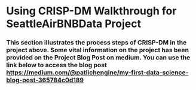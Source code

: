 # Using CRISP-DM Walkthrough for SeattleAirBNBData Project
### This section illustrates the process steps of CRISP-DM in the project above. Some vital information on the project has been provided on the Project Blog Post on medium. You can use the link below to access the blog post https://medium.com/@patlichengine/my-first-data-science-blog-post-365784c0d189
